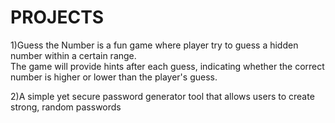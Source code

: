# PROJECTS

1)Guess the Number is a fun game where player try to guess a hidden number within a certain range.  
  The game will provide hints after each guess, indicating whether the correct number is higher or lower than the player's guess.


2)A simple yet secure password generator tool that allows users to create strong, random passwords  
  
